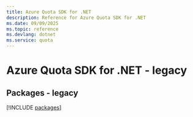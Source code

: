 ```yaml
---
title: Azure Quota SDK for .NET
description: Reference for Azure Quota SDK for .NET
ms.date: 09/09/2025
ms.topic: reference
ms.devlang: dotnet
ms.service: quota
---
```

# Azure Quota SDK for .NET - legacy
## Packages - legacy
[!INCLUDE [packages](quota-index.md)]